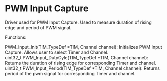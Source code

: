 # PWM Input Capture
Driver used for PWM Input Capture. Used to measure duration of rising edge and period of PWM signal. <br />

Functions:  <br />

PWM_Input_Init(TIM_TypeDef *TIM, Channel channel): Initializes PWM Input Capture. Allows user to select Timer and Channel.<br />
uint32_t PWM_Input_DutyCyle(TIM_TypeDef *TIM, Channel channel): Returns the duration of rising edge for corresponding Timer and channel. <br />
uint32_t PWM_Input_Period(TIM_TypeDef *TIM, Channel channel): Returns period of the pwm signal for corresponding Timer and channel.  <br />
